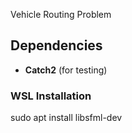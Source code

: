 Vehicle Routing Problem

## Dependencies
- **Catch2** (for testing)

### WSL Installation
sudo apt install libsfml-dev

